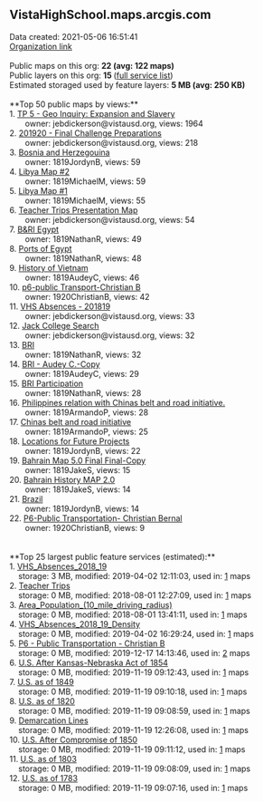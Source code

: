 <h2>VistaHighSchool.maps.arcgis.com</h2> Data created: 2021-05-06 16:51:41 <br /><a target='new' href='https://VistaHighSchool.maps.arcgis.com'>Organization link</a><br /><br />Public maps on this org: <b>22 (avg: 122 maps)</b><br />Public layers on this org: <b>15 </b>(<a target='new' href='https://services.arcgis.com/ZOETVAUUyGphe9Uw/ArcGIS/rest/services'>full service list</a>)<br />Estimated storaged used by feature layers: <b>5 MB (avg: 250 KB)</b><br /><br />**Top 50 public maps by views:**<br />  1. <a target='new' href='https://www.arcgis.com/home/item.html?id=375ad9fdeb8941b889e8958d1f53029e'>TP 5 - Geo Inquiry: Expansion and Slavery</a> <br />  &nbsp;&nbsp;&nbsp;&nbsp; &nbsp;&nbsp;owner: jebdickerson@vistausd.org, views: 1964<br />  2. <a target='new' href='https://www.arcgis.com/home/item.html?id=da62154812d84409beea20e163c0ca0a'>201920 - Final Challenge Preparations</a> <br />  &nbsp;&nbsp;&nbsp;&nbsp; &nbsp;&nbsp;owner: jebdickerson@vistausd.org, views: 218<br />  3. <a target='new' href='https://www.arcgis.com/home/item.html?id=dda662d6edc04bc8ad689f0240f88503'>Bosnia and Herzegouina</a> <br />  &nbsp;&nbsp;&nbsp;&nbsp; &nbsp;&nbsp;owner: 1819JordynB, views: 59<br />  4. <a target='new' href='https://www.arcgis.com/home/item.html?id=0aa052930fb44e34ba74751005ec2bbe'>Libya Map #2</a> <br />  &nbsp;&nbsp;&nbsp;&nbsp; &nbsp;&nbsp;owner: 1819MichaelM, views: 59<br />  5. <a target='new' href='https://www.arcgis.com/home/item.html?id=7aef52a8c05e444080a7ac68cc6a8d8a'>Libya Map #1</a> <br />  &nbsp;&nbsp;&nbsp;&nbsp; &nbsp;&nbsp;owner: 1819MichaelM, views: 55<br />  6. <a target='new' href='https://www.arcgis.com/home/item.html?id=33a93f20e66049dcb75233a690cbc742'>Teacher Trips Presentation Map</a> <br />  &nbsp;&nbsp;&nbsp;&nbsp; &nbsp;&nbsp;owner: jebdickerson@vistausd.org, views: 54<br />  7. <a target='new' href='https://www.arcgis.com/home/item.html?id=7f805c24bba144dcbc192ae99c6fd87c'>B&RI Egypt</a> <br />  &nbsp;&nbsp;&nbsp;&nbsp; &nbsp;&nbsp;owner: 1819NathanR, views: 49<br />  8. <a target='new' href='https://www.arcgis.com/home/item.html?id=423b46ae9b0346278bc5da389523790d'>Ports of Egypt</a> <br />  &nbsp;&nbsp;&nbsp;&nbsp; &nbsp;&nbsp;owner: 1819NathanR, views: 48<br />  9. <a target='new' href='https://www.arcgis.com/home/item.html?id=59d50a4c734e4565ad65e4f14a6af7f1'>History of Vietnam</a> <br />  &nbsp;&nbsp;&nbsp;&nbsp; &nbsp;&nbsp;owner: 1819AudeyC, views: 46<br />  10. <a target='new' href='https://www.arcgis.com/home/item.html?id=4333d24b71f1442c8b078fa4251efd8d'>p6-public Transport-Christian B</a> <br />  &nbsp;&nbsp;&nbsp;&nbsp; &nbsp;&nbsp;owner: 1920ChristianB, views: 42<br />  11. <a target='new' href='https://www.arcgis.com/home/item.html?id=e85030a1f5ed43d4b80ffc15adbbf029'>VHS Absences - 201819</a> <br />  &nbsp;&nbsp;&nbsp;&nbsp; &nbsp;&nbsp;owner: jebdickerson@vistausd.org, views: 33<br />  12. <a target='new' href='https://www.arcgis.com/home/item.html?id=466f94e2ca0740f7baeeb46231be0137'>Jack College Search</a> <br />  &nbsp;&nbsp;&nbsp;&nbsp; &nbsp;&nbsp;owner: jebdickerson@vistausd.org, views: 32<br />  13. <a target='new' href='https://www.arcgis.com/home/item.html?id=ac5c7e42a60648249326e530f4ab9c21'>BRI</a> <br />  &nbsp;&nbsp;&nbsp;&nbsp; &nbsp;&nbsp;owner: 1819NathanR, views: 32<br />  14. <a target='new' href='https://www.arcgis.com/home/item.html?id=653f1a44c56241448f37e46b968280f5'>BRI  - Audey C.-Copy</a> <br />  &nbsp;&nbsp;&nbsp;&nbsp; &nbsp;&nbsp;owner: 1819AudeyC, views: 29<br />  15. <a target='new' href='https://www.arcgis.com/home/item.html?id=79a4898aa33e4b71af19af0dde6e16ec'>BRI Participation</a> <br />  &nbsp;&nbsp;&nbsp;&nbsp; &nbsp;&nbsp;owner: 1819NathanR, views: 28<br />  16. <a target='new' href='https://www.arcgis.com/home/item.html?id=f043c0def1184d169b15ec2d9e02956d'>Philippines relation with Chinas belt and road initiative.</a> <br />  &nbsp;&nbsp;&nbsp;&nbsp; &nbsp;&nbsp;owner: 1819ArmandoP, views: 28<br />  17. <a target='new' href='https://www.arcgis.com/home/item.html?id=1ef43a483ffe448f9a5a4a07680d4ea6'>Chinas belt and road initiative</a> <br />  &nbsp;&nbsp;&nbsp;&nbsp; &nbsp;&nbsp;owner: 1819ArmandoP, views: 25<br />  18. <a target='new' href='https://www.arcgis.com/home/item.html?id=34d2c3064521486d91fb88cf487fa320'>Locations for Future Projects</a> <br />  &nbsp;&nbsp;&nbsp;&nbsp; &nbsp;&nbsp;owner: 1819JordynB, views: 22<br />  19. <a target='new' href='https://www.arcgis.com/home/item.html?id=0168ee1cc88d42a7a5c8eb7a156eb1ee'>Bahrain Map 5.0 Final Final-Copy</a> <br />  &nbsp;&nbsp;&nbsp;&nbsp; &nbsp;&nbsp;owner: 1819JakeS, views: 15<br />  20. <a target='new' href='https://www.arcgis.com/home/item.html?id=5e78d6f9bb4e4d6682653735a16fd618'>Bahrain History MAP 2.0</a> <br />  &nbsp;&nbsp;&nbsp;&nbsp; &nbsp;&nbsp;owner: 1819JakeS, views: 14<br />  21. <a target='new' href='https://www.arcgis.com/home/item.html?id=7c4622b9a64441d1adc2fe368e394d18'>Brazil</a> <br />  &nbsp;&nbsp;&nbsp;&nbsp; &nbsp;&nbsp;owner: 1819JordynB, views: 14<br />  22. <a target='new' href='https://www.arcgis.com/home/item.html?id=e917a4c6f4a5470ba2527b6925835741'>P6-Public Transportation- Christian Bernal</a> <br />  &nbsp;&nbsp;&nbsp;&nbsp; &nbsp;&nbsp;owner: 1920ChristianB, views: 9<br /><br /><br />**Top 25 largest public feature services (estimated):**<br /> 1. <a target='new' href='https://www.arcgis.com/home/item.html?id=c923b1d54eeb4e7bbb1a6450d9e77a73'>VHS_Absences_2018_19</a><br /> &nbsp;&nbsp;&nbsp;&nbsp;storage: 3 MB, modified: 2019-04-02 12:11:03,  used in: <a target='new' href='https://ed-ind-tb.s3-us-west-1.amazonaws.com/ADI/c923b1d54eeb4e7bbb1a6450d9e77a73.html'> 1</a> maps<br /> 2. <a target='new' href='https://www.arcgis.com/home/item.html?id=edfd908e58934cb08f03ec73e4f49616'>Teacher Trips</a><br /> &nbsp;&nbsp;&nbsp;&nbsp;storage: 0 MB, modified: 2018-08-01 12:27:09,  used in: <a target='new' href='https://ed-ind-tb.s3-us-west-1.amazonaws.com/ADI/edfd908e58934cb08f03ec73e4f49616.html'> 1</a> maps<br /> 3. <a target='new' href='https://www.arcgis.com/home/item.html?id=9b596322b81848ed93f634ede31b020f'>Area_Population_(10_mile_driving_radius)</a><br /> &nbsp;&nbsp;&nbsp;&nbsp;storage: 0 MB, modified: 2018-08-01 13:41:11,  used in: <a target='new' href='https://ed-ind-tb.s3-us-west-1.amazonaws.com/ADI/9b596322b81848ed93f634ede31b020f.html'> 1</a> maps<br /> 4. <a target='new' href='https://www.arcgis.com/home/item.html?id=2493465cc7d4456cba1a4a25bec790ac'>VHS_Absences_2018_19_Density</a><br /> &nbsp;&nbsp;&nbsp;&nbsp;storage: 0 MB, modified: 2019-04-02 16:29:24,  used in: <a target='new' href='https://ed-ind-tb.s3-us-west-1.amazonaws.com/ADI/2493465cc7d4456cba1a4a25bec790ac.html'> 1</a> maps<br /> 5. <a target='new' href='https://www.arcgis.com/home/item.html?id=3dc3a57a31674223a368a3a9eb01941f'>P6 - Public Transportation - Christian B</a><br /> &nbsp;&nbsp;&nbsp;&nbsp;storage: 0 MB, modified: 2019-12-17 14:13:46,  used in: <a target='new' href='https://ed-ind-tb.s3-us-west-1.amazonaws.com/ADI/3dc3a57a31674223a368a3a9eb01941f.html'> 2</a> maps<br /> 6. <a target='new' href='https://www.arcgis.com/home/item.html?id=e3ada561d055481c90b97b7a94f3b283'>U.S. After Kansas-Nebraska Act of 1854</a><br /> &nbsp;&nbsp;&nbsp;&nbsp;storage: 0 MB, modified: 2019-11-19 09:12:43,  used in: <a target='new' href='https://ed-ind-tb.s3-us-west-1.amazonaws.com/ADI/e3ada561d055481c90b97b7a94f3b283.html'> 1</a> maps<br /> 7. <a target='new' href='https://www.arcgis.com/home/item.html?id=20d17385b4ab4a70bd488b00ad0f8f36'>U.S. as of 1849</a><br /> &nbsp;&nbsp;&nbsp;&nbsp;storage: 0 MB, modified: 2019-11-19 09:10:18,  used in: <a target='new' href='https://ed-ind-tb.s3-us-west-1.amazonaws.com/ADI/20d17385b4ab4a70bd488b00ad0f8f36.html'> 1</a> maps<br /> 8. <a target='new' href='https://www.arcgis.com/home/item.html?id=835c73053cc14ccab66a4677b7c1bc7d'>U.S. as of 1820</a><br /> &nbsp;&nbsp;&nbsp;&nbsp;storage: 0 MB, modified: 2019-11-19 09:08:59,  used in: <a target='new' href='https://ed-ind-tb.s3-us-west-1.amazonaws.com/ADI/835c73053cc14ccab66a4677b7c1bc7d.html'> 1</a> maps<br /> 9. <a target='new' href='https://www.arcgis.com/home/item.html?id=3ead343981884f108df5a025a607f8aa'>Demarcation Lines</a><br /> &nbsp;&nbsp;&nbsp;&nbsp;storage: 0 MB, modified: 2019-11-19 12:26:08,  used in: <a target='new' href='https://ed-ind-tb.s3-us-west-1.amazonaws.com/ADI/3ead343981884f108df5a025a607f8aa.html'> 1</a> maps<br /> 10. <a target='new' href='https://www.arcgis.com/home/item.html?id=84d7f4b6c4db474ea00c33f861123863'>U.S. After Compromise of 1850</a><br /> &nbsp;&nbsp;&nbsp;&nbsp;storage: 0 MB, modified: 2019-11-19 09:11:12,  used in: <a target='new' href='https://ed-ind-tb.s3-us-west-1.amazonaws.com/ADI/84d7f4b6c4db474ea00c33f861123863.html'> 1</a> maps<br /> 11. <a target='new' href='https://www.arcgis.com/home/item.html?id=1fc37273206a4b0da5c78aa601afeff2'>U.S. as of 1803</a><br /> &nbsp;&nbsp;&nbsp;&nbsp;storage: 0 MB, modified: 2019-11-19 09:08:09,  used in: <a target='new' href='https://ed-ind-tb.s3-us-west-1.amazonaws.com/ADI/1fc37273206a4b0da5c78aa601afeff2.html'> 1</a> maps<br /> 12. <a target='new' href='https://www.arcgis.com/home/item.html?id=53d1cc0d7d534049afe21d0a6580c10b'>U.S. as of 1783</a><br /> &nbsp;&nbsp;&nbsp;&nbsp;storage: 0 MB, modified: 2019-11-19 09:07:16,  used in: <a target='new' href='https://ed-ind-tb.s3-us-west-1.amazonaws.com/ADI/53d1cc0d7d534049afe21d0a6580c10b.html'> 1</a> maps<br />